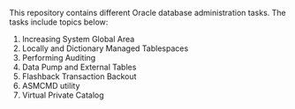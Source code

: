 This repository contains different Oracle database administration tasks. The tasks include topics below:
1) Increasing System Global Area
2) Locally and Dictionary Managed Tablespaces
3) Performing Auditing
4) Data Pump and External Tables
5) Flashback Transaction Backout
6) ASMCMD utility
7) Virtual Private Catalog
